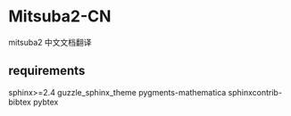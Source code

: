 # Mitsuba2-CN
mitsuba2 中文文档翻译

## requirements

sphinx>=2.4
guzzle_sphinx_theme
pygments-mathematica
sphinxcontrib-bibtex
pybtex


